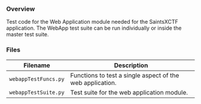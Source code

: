 ### Overview

Test code for the Web Application module needed for the SaintsXCTF application.  The WebApp test suite can be run 
individually or inside the master test suite.

### Files

| Filename               | Description                                                                                  |
|------------------------|----------------------------------------------------------------------------------------------|
| `webappTestFuncs.py`   | Functions to test a single aspect of the web application.                                    |
| `webappTestSuite.py`   | Test suite for the web application module.                                                   |